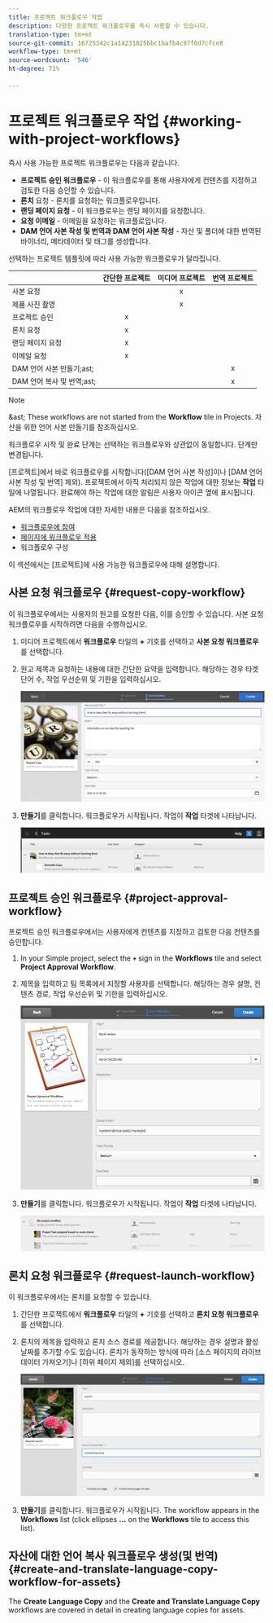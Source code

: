 ```yaml
---
title: 프로젝트 워크플로우 작업
description: 다양한 프로젝트 워크플로우를 즉시 사용할 수 있습니다.
translation-type: tm+mt
source-git-commit: 16725342c1a14231025bbc1bafb4c97f0d7cfce8
workflow-type: tm+mt
source-wordcount: '546'
ht-degree: 71%

---
```



# 프로젝트 워크플로우 작업 {#working-with-project-workflows}

즉시 사용 가능한 프로젝트 워크플로우는 다음과 같습니다.

* **프로젝트 승인 워크플로우** - 이 워크플로우를 통해 사용자에게 컨텐츠를 지정하고 검토한 다음 승인할 수 있습니다.
* **론치** 요청 - 론치를 요청하는 워크플로우입니다.
* **랜딩 페이지 요청** - 이 워크플로우는 랜딩 페이지를 요청합니다.
* **요청 이메일** - 이메일을 요청하는 워크플로입니다.
* **DAM 언어 사본 작성 및 번역과 DAM 언어 사본 작성** - 자산 및 폴더에 대한 번역된 바이너리, 메타데이터 및 태그를 생성합니다.

선택하는 프로젝트 템플릿에 따라 사용 가능한 워크플로우가 달라집니다.

|  | **간단한 프로젝트** | **미디어 프로젝트** | **번역 프로젝트** |
|---|:-:|:-:|:-:|
| 사본 요청 |  | x |  |
| 제품 사진 촬영 |  | x |  |
| 프로젝트 승인 | x |  |  |
| 론치 요청 | x |  |  |
| 랜딩 페이지 요청 | x |  |  |
| 이메일 요청 | x |  |  |
| DAM 언어 사본 만들기;ast; |  |  | x |
| DAM 언어 복사 및 번역;ast; |  |  | x |

>[!NOTE]
>
>&amp;ast; These workflows are not started from the **Workflow** tile in Projects. 자산을 위한 언어 사본 만들기를 참조하십시오.
<!--
>&ast; These workflows are not started from the **Workflow** tile in Projects. See [Creating Language Copies for Assets.](/help/sites-administering/tc-manage.md)
-->

워크플로우 시작 및 완료 단계는 선택하는 워크플로우와 상관없이 동일합니다. 단계만 변경됩니다.

[프로젝트]에서 바로 워크플로우를 시작합니다([DAM 언어 사본 작성]이나 [DAM 언어 사본 작성 및 번역] 제외). 프로젝트에서 아직 처리되지 않은 작업에 대한 정보는 **작업** 타일에 나열됩니다. 완료해야 하는 작업에 대한 알림은 사용자 아이콘 옆에 표시됩니다.

AEM의 워크플로우 작업에 대한 자세한 내용은 다음을 참조하십시오.

* [워크플로우에 참여](/help/sites-cloud/authoring/workflows/participating.md)
* [페이지에 워크플로우 적용](/help/sites-cloud/authoring/workflows/applying.md)
* 워크플로우 구성 <!--* [Configuring workflows](/help/sites-administering/workflows.md)-->

이 섹션에서는 [프로젝트]에 사용 가능한 워크플로우에 대해 설명합니다.

## 사본 요청 워크플로우 {#request-copy-workflow}

이 워크플로우에서는 사용자의 원고를 요청한 다음, 이를 승인할 수 있습니다. 사본 요청 워크플로우를 시작하려면 다음을 수행하십시오.

1. 미디어 프로젝트에서 **워크플로우** 타일의 **+** 기호를 선택하고 **사본 요청 워크플로우**&#x200B;를 선택합니다.
1. 원고 제목과 요청하는 내용에 대한 간단한 요약을 입력합니다. 해당하는 경우 타겟 단어 수, 작업 우선순위 및 기한을 입력하십시오.

   ![복사 요청 워크플로우](/help/sites-cloud/authoring/assets/projects-request-copy.png)

1. **만들기**&#x200B;를 클릭합니다. 워크플로우가 시작됩니다. 작업이 **작업** 타겟에 나타납니다.

   ![요청 카피 추가됨](/help/sites-cloud/authoring/assets/projects-request-copy-add.png)

## 프로젝트 승인 워크플로우 {#project-approval-workflow}

프로젝트 승인 워크플로우에서는 사용자에게 컨텐츠를 지정하고 검토한 다음 컨텐츠를 승인합니다.

1. In your Simple project, select the **`+`** sign in the **Workflows** tile and select **Project Approval Workflow**.
1. 제목을 입력하고 팀 목록에서 지정할 사용자를 선택합니다. 해당하는 경우 설명, 컨텐츠 경로, 작업 우선순위 및 기한을 입력하십시오.

   ![승인 요청](/help/sites-cloud/authoring/assets/projects-approval.png)

1. **만들기**&#x200B;를 클릭합니다. 워크플로우가 시작됩니다. 작업이 **작업** 타겟에 나타납니다.

   ![요청 승인 추가됨](/help/sites-cloud/authoring/assets/projects-approval-add.png)

## 론치 요청 워크플로우 {#request-launch-workflow}

이 워크플로우에서는 론치를 요청할 수 있습니다.

1. 간단한 프로젝트에서 **워크플로우** 타일의 **+** 기호를 선택하고 **론치 요청 워크플로우**&#x200B;를 선택합니다.
1. 론치의 제목을 입력하고 론치 소스 경로를 제공합니다. 해당하는 경우 설명과 활성 날짜를 추가할 수도 있습니다. 론치가 동작하는 방식에 따라 [소스 페이지의 라이브 데이터 가져오기]나 [하위 페이지 제외]를 선택하십시오.

   ![론치 요청](/help/sites-cloud/authoring/assets/projects-request-launch.png)

1. **만들기**&#x200B;를 클릭합니다. 워크플로우가 시작됩니다. The workflow appears in the **Workflows** list (click ellipses **...** on the **Workflows** tile to access this list).

## 자산에 대한 언어 복사 워크플로우 생성(및 번역){#create-and-translate-language-copy-workflow-for-assets}

The **Create Language Copy** and the **Create and Translate Language Copy** workflows are covered in detail in creating language copies for assets.
